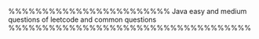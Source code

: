 %%%%%%%%%%%%%%%%%%%%%%%% Java easy and medium questions of leetcode and common questions %%%%%%%%%%%%%%%%%%%%%%%%%%%%%%%%%%%%
